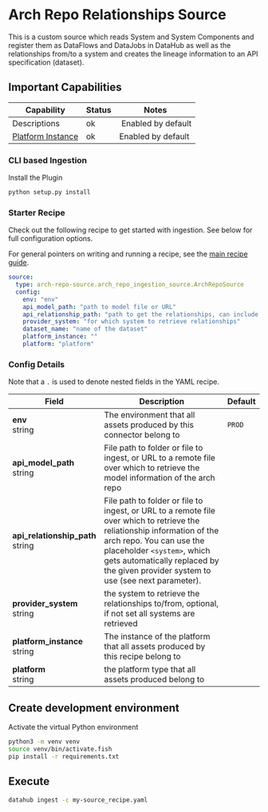 # Arch Repo Relationships Source

This is a custom source which reads System and System Components and register them as DataFlows and DataJobs in DataHub as well as the relationships from/to a system and creates the lineage information to an API specification (dataset).

## Important Capabilities

| Capability | Status | Notes |
|-------|-------------|--------|
| Descriptions | ok | Enabled by default | 
| [Platform Instance](https://datahubproject.io/docs/platform-instances) | ok | Enabled by default |

### CLI based Ingestion

Install the Plugin

```bash
python setup.py install
```

### Starter Recipe

Check out the following recipe to get started with ingestion. See below for full configuration options. 

For general pointers on writing and running a recipe, see the [main recipe guide](https://datahubproject.io/docs/metadata-ingestion#recipes).

```yaml
source:
  type: arch-repo-source.arch_repo_ingestion_source.ArchRepoSource
  config:
    env: "env"
    api_model_path: "path to model file or URL"
    api_relationship_path: "path to get the relationships, can include <system> as a placeholder"
    provider_system: "for which system to retrieve relationships"
    dataset_name: "name of the dataset"
    platform_instance: ""
    platform: "platform"
```

### Config Details

Note that a `.` is used to denote nested fields in the YAML recipe.

| Field | Description | Default |
|-------|-------------|---------|
| **env** <br>string | The environment that all assets produced by this connector belong to | `PROD` 
| **api_model_path** <br>string | File path to folder or file to ingest, or URL to a remote file over which to retrieve the model information of the arch repo  |
| **api_relationship_path** <br>string | File path to folder or file to ingest, or URL to a remote file over which to retrieve the reliationship information of the arch repo. You can use the placeholder `<system>`, which gets automatically replaced by the given provider system to use (see next parameter). |
| **provider_system** <br>string | the system to retrieve the relationships to/from, optional, if not set all systems are retrieved |
| **platform_instance** <br>string | The instance of the platform that all assets produced by this recipe belong to |
| **platform** <br>string | the platform type that all assets produced belong to |  |

## Create development environment

Activate the virtual Python environment

```bash
python3 -m venv venv
source venv/bin/activate.fish
pip install -r requirements.txt
```

## Execute

```bash
datahub ingest -c my-source_recipe.yaml
```
